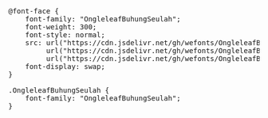 <pre>
@font-face {
    font-family: "OngleleafBuhungSeulah";
    font-weight: 300;
    font-style: normal;
    src: url("https://cdn.jsdelivr.net/gh/wefonts/OngleleafBuhungSeulah/OngleleafBuhungSeulah.woff2") format("woff2"),
         url("https://cdn.jsdelivr.net/gh/wefonts/OngleleafBuhungSeulah/OngleleafBuhungSeulah.woff") format("woff"),
         url("https://cdn.jsdelivr.net/gh/wefonts/OngleleafBuhungSeulah/OngleleafBuhungSeulah.ttf") format("truetype");
    font-display: swap;
}

.OngleleafBuhungSeulah {
    font-family: "OngleleafBuhungSeulah";
}
  
</pre>
